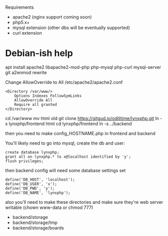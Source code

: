 Requirements
- apache2 (nginx support coming soon)
- php5.x+
- mysql extension (other dbs will be eventually supported)
- curl extension

# Debian-ish help

apt install apache2 libapache2-mod-php php-mysql php-curl mysql-server git
a2enmod rewrite

Change AllowOverride to All
/etc/apache2/apache2.conf
```
<Directory /var/www/>
	Options Indexes FollowSymLinks
	AllowOverride All
	Require all granted
</Directory>
```

cd /var/www
mv html old
git clone https://gitgud.io/odilitime/lynxphp.git
ln -s lynxphp/frontend html
cd lynxphp/frontend
ln -s ../backend

then you need to make config_HOSTNAME.php in frontend and backend

You'll likely need to go into mysql, create the db and user:
```
create database lynxphp;
grant all on lynxphp.* to x@localhost identified by 'y';
flush privileges;
```

then backend config will need some database settings set
```
define('DB_HOST', 'localhost');
define('DB_USER', 'x');
define('DB_PWD', 'y');
define('DB_NAME', 'lynxphp');
```

also you'll need to make these directories and make sure they're web server writable (chown www-data or chmod 777)
- backend/storage
- backend/storage/tmp
- backend/storage/boards

